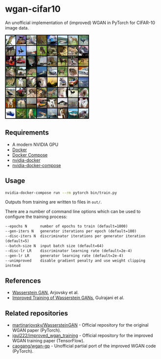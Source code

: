 # wgan-cifar10

An unofficial implementation of (improved) WGAN in PyTorch for CIFAR-10 image
data.

![Generated CIFAR-10 samples](/docs/samples.png)

## Requirements

* A modern NVIDIA GPU
* [Docker](https://docs.docker.com/engine/installation/)
* [Docker Compose](https://docs.docker.com/compose/install/)
* [nvidia-docker](https://github.com/NVIDIA/nvidia-docker/wiki/Installation)
* [nvidia-docker-compose](https://github.com/eywalker/nvidia-docker-compose)

## Usage

```sh
nvidia-docker-compose run --rm pytorch bin/train.py
```

Outputs from training are written to files in `out/`.

There are a number of command line options which can be used to configure
the training process:

```
--epochs N      number of epochs to train (default=1000)
--gen-iters N   generator iterations per epoch (default=100)
--disc-iters N  discriminator iterations per generator iteration (default=5)
--batch-size N  input batch size (default=64)
--disc-lr LR    discriminator learning rate (default=2e-4)
--gen-lr LR     generator learning rate (default=2e-4)
--unimproved    disable gradient penalty and use weight clipping instead
```

## References

* [Wasserstein GAN](https://arxiv.org/abs/1701.07875), Arjovsky et al.
* [Improved Training of Wasserstein GANs](https://arxiv.org/abs/1704.00028),
  Gulrajani et al.

## Related repositories

* [martinarjovsky/WassersteinGAN](https://github.com/martinarjovsky/WassersteinGAN) -
  Official repository for the original WGAN paper (PyTorch).
* [igul222/improved_wgan_training](https://github.com/igul222/improved_wgan_training) -
  Official repository for the improved WGAN training paper (TensorFlow).
* [caogang/wgan-gp](https://github.com/caogang/wgan-gp) - Unofficial partial
  port of the improved WGAN code (PyTorch).
